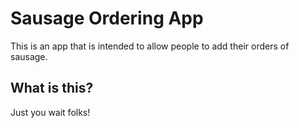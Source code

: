 # Sausage Ordering App

This is an app that is intended to allow people to add their orders of sausage.

## What is this?

Just you wait folks!